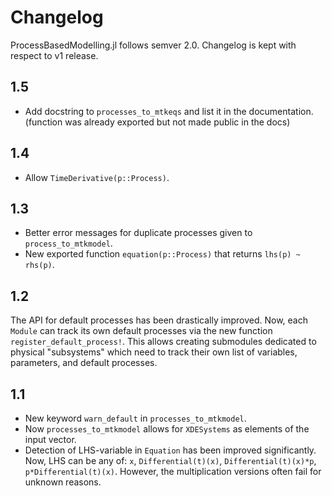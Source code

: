 # Changelog

ProcessBasedModelling.jl follows semver 2.0.
Changelog is kept with respect to v1 release.

## 1.5

- Add docstring to `processes_to_mtkeqs` and list it in the documentation.
  (function was already exported but not made public in the docs)

## 1.4

- Allow `TimeDerivative(p::Process)`.

## 1.3

- Better error messages for duplicate processes given to `process_to_mtkmodel`.
- New exported function `equation(p::Process)` that returns `lhs(p) ~ rhs(p)`.

## 1.2

The API for default processes has been drastically improved.
Now, each `Module` can track its own default processes via the new function
`register_default_process!`. This allows creating submodules dedicated to
physical "subsystems" which need to track their own list of variables,
parameters, and default processes.

## 1.1

- New keyword `warn_default` in `processes_to_mtkmodel`.
- Now `processes_to_mtkmodel` allows for `XDESystems` as elements of the input vector.
- Detection of LHS-variable in `Equation` has been improved significantly.
  Now, LHS can be any of: `x`, `Differential(t)(x)`, `Differential(t)(x)*p`, `p*Differential(t)(x)`. However, the multiplication versions often fail for unknown reasons.